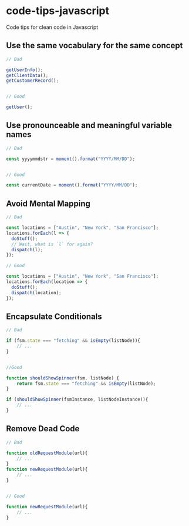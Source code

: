 # code-tips-javascript
Code tips for clean code in Javascript

## Use the same vocabulary for the same concept

```javascript
// Bad

getUserInfo();
getClientData();
getCustomerRecord();


// Good

getUser();
```

## Use pronounceable and meaningful variable names

```javascript
// Bad

const yyyymmdstr = moment().format("YYYY/MM/DD");


// Good

const currentDate = moment().format("YYYY/MM/DD");
```

## Avoid Mental Mapping

```javascript
// Bad

const locations = ["Austin", "New York", "San Francisco"];
locations.forEach(l => {
  doStuff();
  // Wait, what is `l` for again?
  dispatch(l);
});

// Good

const locations = ["Austin", "New York", "San Francisco"];
locations.forEach(location => {
  doStuff();
  dispatch(location);
});
```

## Encapsulate Conditionals

```javascript
// Bad

if (fsm.state === "fetching" && isEmpty(listNode)){
	// ...
}


//Good

function shouldShowSpinner(fsm, listNode) {
	return fsm.state === "fetching" && isEmpty(listNode);
}

if (shouldShowSpinner(fsmInstance, listNodeInstance)){
	// ...
}
```

## Remove Dead Code
```javascript
// Bad

function oldRequestModule(url){
	// ...
}
function newRequestModule(url){
	// ...
}


// Good

function newRequestModule(url){
	// ...
}
```

